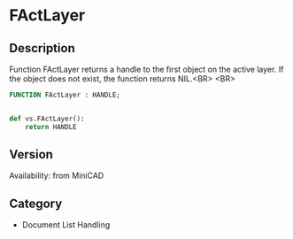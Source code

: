# FActLayer

## Description
Function FActLayer returns a handle to the first object on the active layer. If the object does not exist, the function returns NIL.&lt;BR&gt;
&lt;BR&gt;


```pascal
FUNCTION FActLayer : HANDLE;
```

```python

def vs.FActLayer():
    return HANDLE
```

## Version
Availability: from MiniCAD
## Category
* Document List Handling

